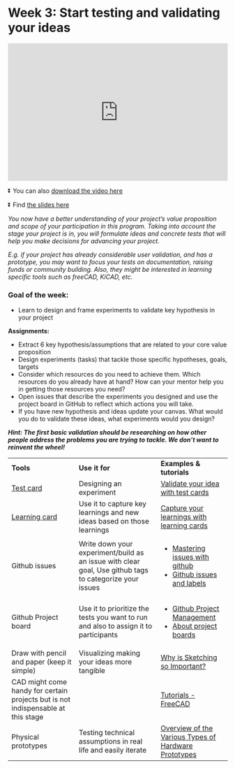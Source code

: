 # Week 3: Start testing and validating your ideas
<div>
<iframe width="100%" height="315" src="https://www.youtube.com/embed/mWEVFV-YUaw" frameborder="0" allow="accelerometer; autoplay; encrypted-media; gyroscope; picture-in-picture" allowfullscreen></iframe></div>

⏬ You can also [download the video here](https://drive.google.com/open?id=15GZha6hMTmFke8z8yjkI-xga30xh4fu0)

⏬ Find [the slides here](https://docs.google.com/presentation/d/1fZJsSza1XCQKI9byLQ6nhbPImcEr65uZGZZSpfgAb0g/edit?usp=sharing)


_You now have a better understanding of your project’s value proposition and scope of your participation in this program. Taking into account the stage your project is in, you will formulate ideas and concrete tests that will help you make decisions for advancing your project._

_E.g. if your project has already considerable user validation, and has a prototype, you may want to focus your tests on documentation, raising funds or community building. Also, they might be interested in learning specific tools such as freeCAD, KiCAD, etc._

### Goal of the week:
- Learn to design and frame experiments to validate key hypothesis in your project

**Assignments:**

*   Extract 6 key hypothesis/assumptions that are related to your core value proposition
*   Design experiments (tasks) that tackle those specific hypotheses, goals, targets
*   Consider which resources do you need to achieve them. Which resources do you already have at hand? How can your mentor help you in getting those resources you need?
*   Open issues that describe the experiments you designed and use the project board in GitHub to reflect which actions you will take.
*   If you have new hypothesis and ideas update your canvas. What would you do to validate these ideas, what experiments would you design?

**_Hint: The first basic validation should be researching on how other people address the problems you are trying to tackle. We don’t want to reinvent the wheel!_**

<table>
  <tr>
   <td><strong>Tools</strong>
   </td>
   <td><strong>Use it for</strong>
   </td>
   <td><strong>Examples & tutorials</strong>
   </td>
  </tr>
  <tr>
   <td><a href="https://assets.strategyzer.com/assets/resources/the-test-card.pdf">Test card</a>
   </td>
   <td>Designing an experiment
   </td>
   <td><a href="https://www.youtube.com/watch?v=cW46ySJmLD8">Validate your idea with test cards</a>
   </td>
  </tr>
  <tr>
   <td><a href="https://strategyzr.s3.amazonaws.com/assets/vpd/resources/the-learning-card.pdf">Learning card</a>
   </td>
   <td>Use it to capture key learnings and new ideas based on those learnings
   </td>
   <td><a href="https://www.youtube.com/watch?v=U1FlRmg7j-o">Capture your learnings with learning cards</a>
   </td>
  </tr>
  <tr>
   <td>Github issues
   </td>
   <td>Write down your experiment/build as an issue with clear goal, Use github tags to categorize your issues
   </td>
   <td>
   <ul>
   <li><a href="https://guides.github.com/features/issues/"> Mastering issues with github</a></li>
    <li><a href="https://www.youtube.com/watch?v=YshvUGgF_3o"> Github issues and labels</a></li>
    </ul>
   </td>
  </tr>
  <tr>
   <td>Github Project board
   </td>
   <td>Use it to prioritize the tests you want to run and also to assign it to participants
   </td>
   <td>
   <ul>
   <li><a href="https://www.youtube.com/watch?v=ff5cBkPg-bQ">Github Project Management</a></li>
<li><a href="https://help.github.com/en/github/managing-your-work-on-github/about-project-boards">About project boards</a></li>
</ul>
   </td>
  </tr>
  <tr>
   <td>Draw with pencil and paper (keep it simple)
   </td>
   <td>Visualizing making your ideas more tangible
   </td>
   <td><a href="https://www.youtube.com/watch?v=TTu-HmzWOX8">Why is Sketching so Important?</a>
   </td>
  </tr>
  <tr>
   <td>CAD might come handy for certain projects but is not indispensable at this stage
   </td>
   <td>
   </td>
   <td><a href="https://www.freecadweb.org/wiki/Tutorials">Tutorials - FreeCAD</a>
   </td>
  </tr>
  <tr>
   <td>Physical prototypes
   </td>
   <td>Testing technical assumptions in real life and easily iterate
   </td>
   <td><a href="https://predictabledesigns.com/overview-of-the-various-types-of-hardware-prototypes/">Overview of the Various Types of Hardware Prototypes</a>
   </td>
  </tr>
</table>

